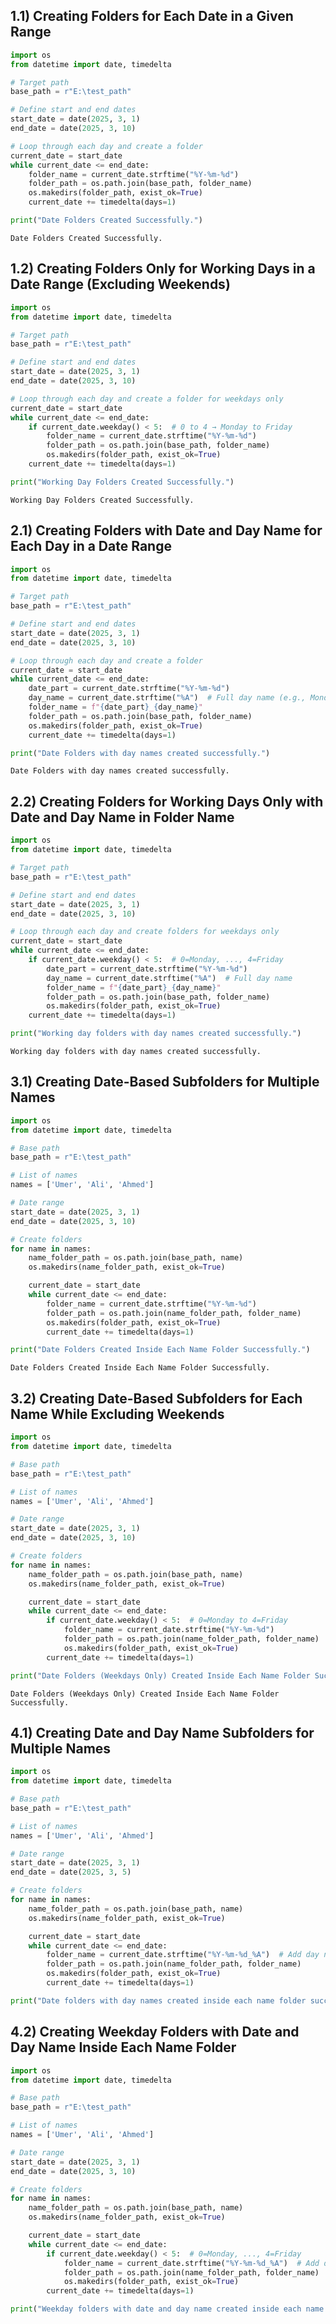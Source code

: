 ## 1.1) Creating Folders for Each Date in a Given Range


```python
import os
from datetime import date, timedelta

# Target path
base_path = r"E:\test_path"

# Define start and end dates
start_date = date(2025, 3, 1)
end_date = date(2025, 3, 10)

# Loop through each day and create a folder
current_date = start_date
while current_date <= end_date:
    folder_name = current_date.strftime("%Y-%m-%d")
    folder_path = os.path.join(base_path, folder_name)
    os.makedirs(folder_path, exist_ok=True)
    current_date += timedelta(days=1)

print("Date Folders Created Successfully.")
```

    Date Folders Created Successfully.
    

## 1.2) Creating Folders Only for Working Days in a Date Range (Excluding Weekends)


```python
import os
from datetime import date, timedelta

# Target path
base_path = r"E:\test_path"

# Define start and end dates
start_date = date(2025, 3, 1)
end_date = date(2025, 3, 10)

# Loop through each day and create a folder for weekdays only
current_date = start_date
while current_date <= end_date:
    if current_date.weekday() < 5:  # 0 to 4 → Monday to Friday
        folder_name = current_date.strftime("%Y-%m-%d")
        folder_path = os.path.join(base_path, folder_name)
        os.makedirs(folder_path, exist_ok=True)
    current_date += timedelta(days=1)

print("Working Day Folders Created Successfully.")
```

    Working Day Folders Created Successfully.
    

## 2.1) Creating Folders with Date and Day Name for Each Day in a Date Range


```python
import os
from datetime import date, timedelta

# Target path
base_path = r"E:\test_path"

# Define start and end dates
start_date = date(2025, 3, 1)
end_date = date(2025, 3, 10)

# Loop through each day and create a folder
current_date = start_date
while current_date <= end_date:
    date_part = current_date.strftime("%Y-%m-%d")
    day_name = current_date.strftime("%A")  # Full day name (e.g., Monday)
    folder_name = f"{date_part}_{day_name}"
    folder_path = os.path.join(base_path, folder_name)
    os.makedirs(folder_path, exist_ok=True)
    current_date += timedelta(days=1)

print("Date Folders with day names created successfully.")
```

    Date Folders with day names created successfully.
    

## 2.2) Creating Folders for Working Days Only with Date and Day Name in Folder Name


```python
import os
from datetime import date, timedelta

# Target path
base_path = r"E:\test_path"

# Define start and end dates
start_date = date(2025, 3, 1)
end_date = date(2025, 3, 10)

# Loop through each day and create folders for weekdays only
current_date = start_date
while current_date <= end_date:
    if current_date.weekday() < 5:  # 0=Monday, ..., 4=Friday
        date_part = current_date.strftime("%Y-%m-%d")
        day_name = current_date.strftime("%A")  # Full day name
        folder_name = f"{date_part}_{day_name}"
        folder_path = os.path.join(base_path, folder_name)
        os.makedirs(folder_path, exist_ok=True)
    current_date += timedelta(days=1)

print("Working day folders with day names created successfully.")
```

    Working day folders with day names created successfully.
    

## 3.1) Creating Date-Based Subfolders for Multiple Names


```python
import os
from datetime import date, timedelta

# Base path
base_path = r"E:\test_path"

# List of names
names = ['Umer', 'Ali', 'Ahmed']

# Date range
start_date = date(2025, 3, 1)
end_date = date(2025, 3, 10)

# Create folders
for name in names:
    name_folder_path = os.path.join(base_path, name)
    os.makedirs(name_folder_path, exist_ok=True)

    current_date = start_date
    while current_date <= end_date:
        folder_name = current_date.strftime("%Y-%m-%d")
        folder_path = os.path.join(name_folder_path, folder_name)
        os.makedirs(folder_path, exist_ok=True)
        current_date += timedelta(days=1)

print("Date Folders Created Inside Each Name Folder Successfully.")
```

    Date Folders Created Inside Each Name Folder Successfully.
    

## 3.2) Creating Date-Based Subfolders for Each Name While Excluding Weekends


```python
import os
from datetime import date, timedelta

# Base path
base_path = r"E:\test_path"

# List of names
names = ['Umer', 'Ali', 'Ahmed']

# Date range
start_date = date(2025, 3, 1)
end_date = date(2025, 3, 10)

# Create folders
for name in names:
    name_folder_path = os.path.join(base_path, name)
    os.makedirs(name_folder_path, exist_ok=True)

    current_date = start_date
    while current_date <= end_date:
        if current_date.weekday() < 5:  # 0=Monday to 4=Friday
            folder_name = current_date.strftime("%Y-%m-%d")
            folder_path = os.path.join(name_folder_path, folder_name)
            os.makedirs(folder_path, exist_ok=True)
        current_date += timedelta(days=1)

print("Date Folders (Weekdays Only) Created Inside Each Name Folder Successfully.")

```

    Date Folders (Weekdays Only) Created Inside Each Name Folder Successfully.
    

## 4.1) Creating Date and Day Name Subfolders for Multiple Names


```python
import os
from datetime import date, timedelta

# Base path
base_path = r"E:\test_path"

# List of names
names = ['Umer', 'Ali', 'Ahmed']

# Date range
start_date = date(2025, 3, 1)
end_date = date(2025, 3, 5)

# Create folders
for name in names:
    name_folder_path = os.path.join(base_path, name)
    os.makedirs(name_folder_path, exist_ok=True)

    current_date = start_date
    while current_date <= end_date:
        folder_name = current_date.strftime("%Y-%m-%d_%A")  # Add day name
        folder_path = os.path.join(name_folder_path, folder_name)
        os.makedirs(folder_path, exist_ok=True)
        current_date += timedelta(days=1)

print("Date folders with day names created inside each name folder successfully.")

```

## 4.2) Creating Weekday Folders with Date and Day Name Inside Each Name Folder


```python
import os
from datetime import date, timedelta

# Base path
base_path = r"E:\test_path"

# List of names
names = ['Umer', 'Ali', 'Ahmed']

# Date range
start_date = date(2025, 3, 1)
end_date = date(2025, 3, 10)

# Create folders
for name in names:
    name_folder_path = os.path.join(base_path, name)
    os.makedirs(name_folder_path, exist_ok=True)

    current_date = start_date
    while current_date <= end_date:
        if current_date.weekday() < 5:  # 0=Monday, ..., 4=Friday
            folder_name = current_date.strftime("%Y-%m-%d_%A")  # Add day name
            folder_path = os.path.join(name_folder_path, folder_name)
            os.makedirs(folder_path, exist_ok=True)
        current_date += timedelta(days=1)

print("Weekday folders with date and day name created inside each name folder successfully.")
```
